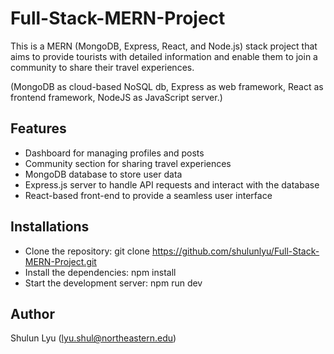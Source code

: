 # Full-Stack-MERN-Project

This is a MERN (MongoDB, Express, React, and Node.js) stack project that aims to provide tourists with detailed information and enable them to join a community to share their travel experiences.

(MongoDB as cloud-based NoSQL db, Express as web framework, React as frontend framework, NodeJS as JavaScript server.)

## Features

- Dashboard for managing profiles and posts
- Community section for sharing travel experiences
- MongoDB database to store user data
- Express.js server to handle API requests and interact with the database
- React-based front-end to provide a seamless user interface

## Installations

- Clone the repository: git clone https://github.com/shulunlyu/Full-Stack-MERN-Project.git
- Install the dependencies: npm install
- Start the development server: npm run dev

## Author

Shulun Lyu (lyu.shul@northeastern.edu)
